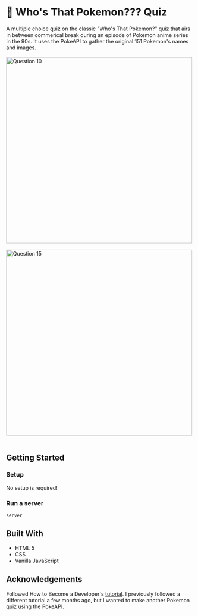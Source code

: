 # 📙 Who's That Pokemon??? Quiz

A multiple choice quiz on the classic "Who's That Pokemon?" quiz that airs in between commerical break during an episode of Pokemon anime series in the 90s. It uses the PokeAPI to gather the original 151 Pokemon's names and images.
<br>
<br>
<img src="https://github.com/msam4/pokemon-151-quiz/assets/137851066/4cc1061c-ca51-4c5a-b959-eb71abcff126" alt="Question 10" width="500">
<br>
<br>
<img src="https://github.com/msam4/pokemon-151-quiz/assets/137851066/4c91f4a5-ba9e-48a2-bc02-5ccccc8e9d75" alt="Question 15" width="500">
<br>
<br>

## Getting Started
### Setup

No setup is required!

### Run a server
```
server
```

## Built With
- HTML 5
- CSS
- Vanilla JavaScript

## Acknowledgements
Followed How to Become a Developer's [tutorial](https://www.youtube.com/watch?v=bGiUgKvz60s). I previously followed a different tutorial a few months ago, but I wanted to make another Pokemon quiz using the PokeAPI.
